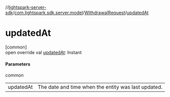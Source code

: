 //[lightspark-server-sdk](../../../index.md)/[com.lightspark.sdk.server.model](../index.md)/[WithdrawalRequest](index.md)/[updatedAt](updated-at.md)

# updatedAt

[common]\
open override val [updatedAt](updated-at.md): Instant

#### Parameters

common

| | |
|---|---|
| updatedAt | The date and time when the entity was last updated. |
